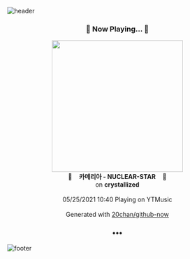 ![header](https://capsule-render.vercel.app/api?type=wave&height=170&section=header&text=Hi.%20I'm%20SHIFT&fontColor=090707&fontAlignX=45&fontAlignY=65&fontSize=100)

<h3 align="center">🎵 Now Playing... 🎵</h3>
<p align="center">
  <a href="https://music.youtube.com/watch?v=HM2tGXZquyk">
    <img width="300" src="https://lh3.googleusercontent.com/MoU1qBCf-dpY7WDIvM5JUU2MNrq8UGm56UPVcAmf9dvrgvD1Fk4_XOmL7-hLSDBbfx_QKzgDJE8khIiD">
  </a>
  <br>
  🎵&nbsp&nbsp&nbsp <b>카메리아 - NUCLEAR-STAR</b> &nbsp&nbsp&nbsp🎵
  <br>
  on <b>crystallized</b>
  
  <br />
  <br />
  05/25/2021 10:40 Playing on YTMusic
  <br />
  <br />
  Generated with <a href="https://github.com/20chan/github-now">20chan/github-now</a>
</p>

<h3 align="center">•••</h3>

![footer](https://capsule-render.vercel.app/api?type=wave&height=150&section=footer)
